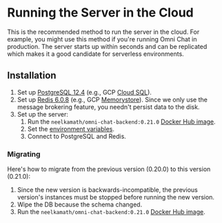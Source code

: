 # Running the Server in the Cloud

This is the recommended method to run the server in the cloud. For example, you might use this method if you're running Omni Chat in production. The server starts up within seconds and can be replicated which makes it a good candidate for serverless environments.

## Installation

1. Set up [PostgreSQL 12.4](https://www.postgresql.org/) (e.g., GCP [Cloud SQL](https://cloud.google.com/sql/docs/postgres/)).
1. Set up [Redis 6.0.8](https://redis.io) (e.g., GCP [Memorystore](https://cloud.google.com/memorystore/)). Since we only use the message brokering feature, you needn't persist data to the disk.
1. Set up the server:
   1. Run the `neelkamath/omni-chat-backend:0.21.0` [Docker Hub image](https://hub.docker.com/repository/docker/neelkamath/omni-chat-backend).
   1. Set the [environment variables](env.md).
   1. Connect to PostgreSQL and Redis.

### Migrating

Here's how to migrate from the previous version (0.20.0) to this version (0.21.0):

1. Since the new version is backwards-incompatible, the previous version's instances must be stopped before running the new version.
1. Wipe the DB because the schema changed.
1. Run the `neelkamath/omni-chat-backend:0.21.0` [Docker Hub image](https://hub.docker.com/repository/docker/neelkamath/omni-chat-backend).
